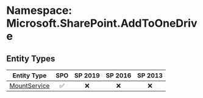 # Namespace: Microsoft.SharePoint.AddToOneDrive

## Entity Types

Entity Type | SPO | SP 2019 | SP 2016 | SP 2013
----------|:---:|:-------:|:-------:|:-------:
[MountService](./EntityTypes/MountService.md) | ✅ | ❌ | ❌ | ❌